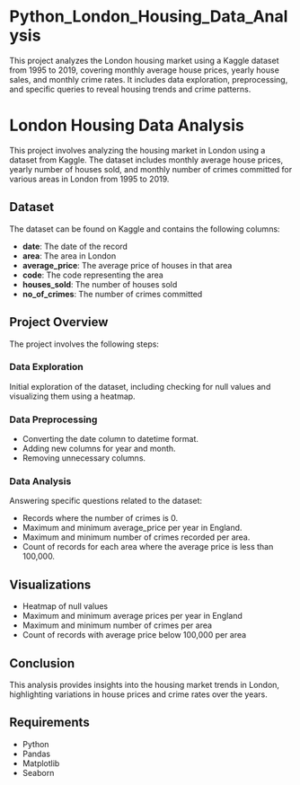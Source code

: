 # Python_London_Housing_Data_Analysis
This project analyzes the London housing market using a Kaggle dataset from 1995 to 2019, covering monthly average house prices, yearly house sales, and monthly crime rates. It includes data exploration, preprocessing, and specific queries to reveal housing trends and crime patterns. 

# London Housing Data Analysis

This project involves analyzing the housing market in London using a dataset from Kaggle. The dataset includes monthly average house prices, yearly number of houses sold, and monthly number of crimes committed for various areas in London from 1995 to 2019.

## Dataset

The dataset can be found on Kaggle and contains the following columns:

- **date**: The date of the record
- **area**: The area in London
- **average_price**: The average price of houses in that area
- **code**: The code representing the area
- **houses_sold**: The number of houses sold
- **no_of_crimes**: The number of crimes committed

## Project Overview

The project involves the following steps:

### Data Exploration

Initial exploration of the dataset, including checking for null values and visualizing them using a heatmap.

### Data Preprocessing

- Converting the date column to datetime format.
- Adding new columns for year and month.
- Removing unnecessary columns.

### Data Analysis

Answering specific questions related to the dataset:

- Records where the number of crimes is 0.
- Maximum and minimum average_price per year in England.
- Maximum and minimum number of crimes recorded per area.
- Count of records for each area where the average price is less than 100,000.

## Visualizations

- Heatmap of null values
- Maximum and minimum average prices per year in England
- Maximum and minimum number of crimes per area
- Count of records with average price below 100,000 per area

## Conclusion

This analysis provides insights into the housing market trends in London, highlighting variations in house prices and crime rates over the years.

## Requirements

- Python
- Pandas
- Matplotlib
- Seaborn
